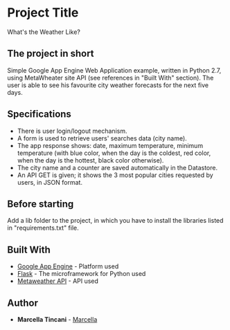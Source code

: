 # Project Title

What's the Weather Like?

## The project in short

Simple Google App Engine Web Application example, written in Python 2.7, using MetaWheater site API 
(see references in "Built With" section).
The user is able to see his favourite city weather forecasts for the next five days.

## Specifications

* There is user login/logout mechanism.
* A form is used to retrieve users' searches data (city name).
* The app response shows: date, maximum temperature, minimum temperature (with blue color, when the day is the coldest, 
red color, when the day is the hottest, black color otherwise).
* The city name and a counter are saved automatically in the Datastore.
* An API GET is given; it shows the 3 most popular cities requested by users, in JSON format.

## Before starting
Add a lib folder to the project, in which you have to install the libraries listed in "requirements.txt" file.

## Built With

* [Google App Engine](https://cloud.google.com/appengine/doc) - Platform used
* [Flask](http://flask.pocoo.org/) - The microframework for Python used
* [Metaweather API](https://www.metaweather.com/) - API used

## Author

* **Marcella Tincani** - [Marcella](https://github.com/tmarcy)
